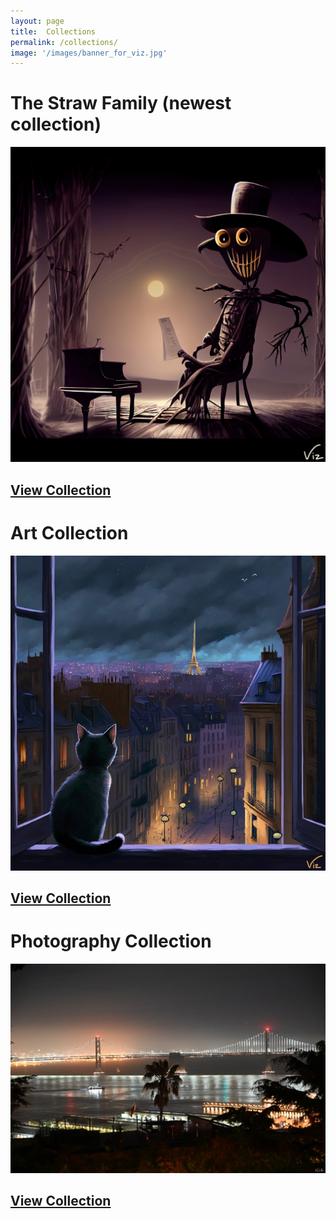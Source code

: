 ```yaml
---
layout: page
title:  Collections
permalink: /collections/
image: '/images/banner_for_viz.jpg'
---
```


# The Straw Family (newest collection)
![](/images/the-straw-family/43.jpg) 
## [View Collection](https://www.jpg.store/collection/thestrawfamily)

# Art Collection
![](/images/art-collection/120800px.jpg) 
## [View Collection](https://www.jpg.store/collection/vizlifeartcollection)

# Photography Collection
![](/images/photography/cnfts/VizDotLifePhotographySeriesOne0035resized_25.jpg) 
## [View Collection](https://www.jpg.store/collection/vizlifephotoscollection)

